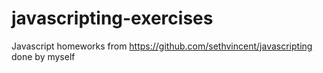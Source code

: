 # javascripting-exercises
Javascript homeworks from https://github.com/sethvincent/javascripting done by myself
